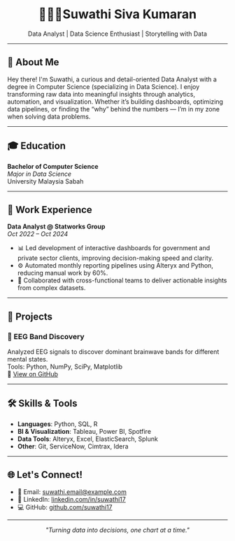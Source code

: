 <h1 align="center">👩🏻‍💻Suwathi Siva Kumaran</h1>
<p align="center">
  Data Analyst | Data Science Enthusiast | Storytelling with Data
</p>

---

## 📘 About Me

Hey there! I'm Suwathi, a curious and detail-oriented Data Analyst with a degree in Computer Science (specializing in Data Science). I enjoy transforming raw data into meaningful insights through analytics, automation, and visualization. Whether it’s building dashboards, optimizing data pipelines, or finding the “why” behind the numbers — I’m in my zone when solving data problems.

---

## 🎓 Education

**Bachelor of Computer Science**  
*Major in Data Science*  
University Malaysia Sabah

---

## 💼 Work Experience

**Data Analyst @ Statworks Group**  
*Oct 2022 – Oct 2024*

- 📊 Led development of interactive dashboards for government and private sector clients, improving decision-making speed and clarity.
- ⚙️ Automated monthly reporting pipelines using Alteryx and Python, reducing manual work by 60%.
- 🤝 Collaborated with cross-functional teams to deliver actionable insights from complex datasets.

---

## 🧪 Projects

### 🧠 EEG Band Discovery  
Analyzed EEG signals to discover dominant brainwave bands for different mental states.  
Tools: Python, NumPy, SciPy, Matplotlib  
🔗 [View on GitHub](https://github.com/suwathi17/eeg-band-discovery)

<!-- Add more projects if you'd like -->
<!-- 
### 📦 Project Name  
Brief description of what the project does.  
Tools: X, Y, Z  
🔗 [View on GitHub](#)
-->

---

## 🛠️ Skills & Tools

- **Languages**: Python, SQL, R  
- **BI & Visualization**: Tableau, Power BI, Spotfire  
- **Data Tools**: Alteryx, Excel, ElasticSearch, Splunk  
- **Other**: Git, ServiceNow, Cimtrax, Idera

---

## 🌐 Let's Connect!

- 📧 Email: suwathi.email@example.com  
- 💼 LinkedIn: [linkedin.com/in/suwathi17](https://linkedin.com/in/suwathi17)  
- 💻 GitHub: [github.com/suwathi17](https://github.com/suwathi17)

---

<p align="center"><i>"Turning data into decisions, one chart at a time."</i></p>
